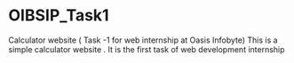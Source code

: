# OIBSIP_Task1
Calculator website ( Task -1 for web internship at  Oasis Infobyte)
This is a simple calculator website .
It is the first task of web development internship
